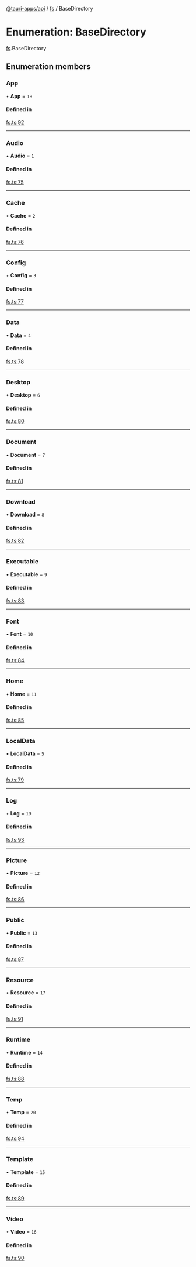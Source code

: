 [@tauri-apps/api](../README.md) / [fs](../modules/fs.md) / BaseDirectory

# Enumeration: BaseDirectory

[fs](../modules/fs.md).BaseDirectory

## Enumeration members

### App

• **App** = `18`

#### Defined in

[fs.ts:92](https://github.com/tauri-apps/tauri/blob/c8667f9/tooling/api/src/fs.ts#L92)

___

### Audio

• **Audio** = `1`

#### Defined in

[fs.ts:75](https://github.com/tauri-apps/tauri/blob/c8667f9/tooling/api/src/fs.ts#L75)

___

### Cache

• **Cache** = `2`

#### Defined in

[fs.ts:76](https://github.com/tauri-apps/tauri/blob/c8667f9/tooling/api/src/fs.ts#L76)

___

### Config

• **Config** = `3`

#### Defined in

[fs.ts:77](https://github.com/tauri-apps/tauri/blob/c8667f9/tooling/api/src/fs.ts#L77)

___

### Data

• **Data** = `4`

#### Defined in

[fs.ts:78](https://github.com/tauri-apps/tauri/blob/c8667f9/tooling/api/src/fs.ts#L78)

___

### Desktop

• **Desktop** = `6`

#### Defined in

[fs.ts:80](https://github.com/tauri-apps/tauri/blob/c8667f9/tooling/api/src/fs.ts#L80)

___

### Document

• **Document** = `7`

#### Defined in

[fs.ts:81](https://github.com/tauri-apps/tauri/blob/c8667f9/tooling/api/src/fs.ts#L81)

___

### Download

• **Download** = `8`

#### Defined in

[fs.ts:82](https://github.com/tauri-apps/tauri/blob/c8667f9/tooling/api/src/fs.ts#L82)

___

### Executable

• **Executable** = `9`

#### Defined in

[fs.ts:83](https://github.com/tauri-apps/tauri/blob/c8667f9/tooling/api/src/fs.ts#L83)

___

### Font

• **Font** = `10`

#### Defined in

[fs.ts:84](https://github.com/tauri-apps/tauri/blob/c8667f9/tooling/api/src/fs.ts#L84)

___

### Home

• **Home** = `11`

#### Defined in

[fs.ts:85](https://github.com/tauri-apps/tauri/blob/c8667f9/tooling/api/src/fs.ts#L85)

___

### LocalData

• **LocalData** = `5`

#### Defined in

[fs.ts:79](https://github.com/tauri-apps/tauri/blob/c8667f9/tooling/api/src/fs.ts#L79)

___

### Log

• **Log** = `19`

#### Defined in

[fs.ts:93](https://github.com/tauri-apps/tauri/blob/c8667f9/tooling/api/src/fs.ts#L93)

___

### Picture

• **Picture** = `12`

#### Defined in

[fs.ts:86](https://github.com/tauri-apps/tauri/blob/c8667f9/tooling/api/src/fs.ts#L86)

___

### Public

• **Public** = `13`

#### Defined in

[fs.ts:87](https://github.com/tauri-apps/tauri/blob/c8667f9/tooling/api/src/fs.ts#L87)

___

### Resource

• **Resource** = `17`

#### Defined in

[fs.ts:91](https://github.com/tauri-apps/tauri/blob/c8667f9/tooling/api/src/fs.ts#L91)

___

### Runtime

• **Runtime** = `14`

#### Defined in

[fs.ts:88](https://github.com/tauri-apps/tauri/blob/c8667f9/tooling/api/src/fs.ts#L88)

___

### Temp

• **Temp** = `20`

#### Defined in

[fs.ts:94](https://github.com/tauri-apps/tauri/blob/c8667f9/tooling/api/src/fs.ts#L94)

___

### Template

• **Template** = `15`

#### Defined in

[fs.ts:89](https://github.com/tauri-apps/tauri/blob/c8667f9/tooling/api/src/fs.ts#L89)

___

### Video

• **Video** = `16`

#### Defined in

[fs.ts:90](https://github.com/tauri-apps/tauri/blob/c8667f9/tooling/api/src/fs.ts#L90)
